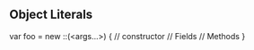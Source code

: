 Object Literals
---------------

var foo = new :<base>:<interfaces>(<args...>)
{
	// constructor
	// Fields
	// Methods
}